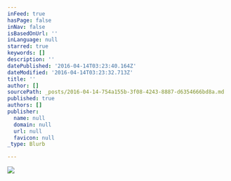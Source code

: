 ```yaml
---
inFeed: true
hasPage: false
inNav: false
isBasedOnUrl: ''
inLanguage: null
starred: true
keywords: []
description: ''
datePublished: '2016-04-14T03:23:40.164Z'
dateModified: '2016-04-14T03:23:32.713Z'
title: ''
author: []
sourcePath: _posts/2016-04-14-754a155b-3f08-4243-8887-d6354666bd8a.md
published: true
authors: []
publisher:
  name: null
  domain: null
  url: null
  favicon: null
_type: Blurb

---
```

![](https://s3-us-west-2.amazonaws.com/the-grid-img/p/ba62cbe2e8bd9280fc3768ba071e5425c46c3861.png)